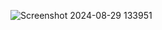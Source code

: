 ![Screenshot 2024-08-29 133951](https://github.com/user-attachments/assets/37d28e71-2c58-46a9-bd1f-35deada5b687)
